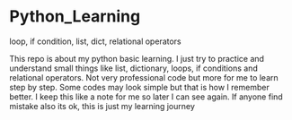 # Python\_Learning

loop, if condition, list, dict, relational operators



This repo is about my python basic learning. I just try to practice and understand small things like list, dictionary, loops, if conditions and relational operators. Not very professional code but more for me to learn step by step. Some codes may look simple but that is how I remember better. I keep this like a note for me so later I can see again. If anyone find mistake also its ok, this is just my learning journey

